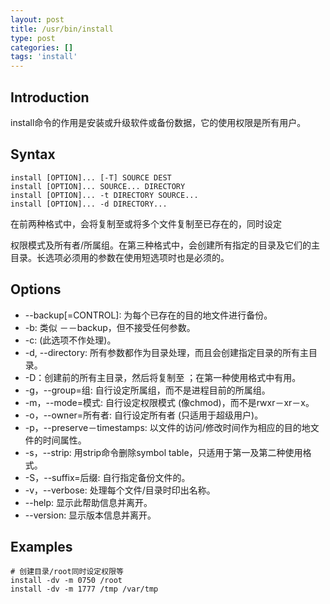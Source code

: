 ```yaml
---
layout: post
title: /usr/bin/install
type: post
categories: []
tags: 'install'
---
```


## Introduction

install命令的作用是安装或升级软件或备份数据，它的使用权限是所有用户。

## Syntax

```shell
install [OPTION]... [-T] SOURCE DEST
install [OPTION]... SOURCE... DIRECTORY
install [OPTION]... -t DIRECTORY SOURCE...
install [OPTION]... -d DIRECTORY...
```

在前两种格式中，会将复制至或将多个文件复制至已存在的，同时设定

权限模式及所有者/所属组。在第三种格式中，会创建所有指定的目录及它们的主目录。长选项必须用的参数在使用短选项时也是必须的。

<!--more-->

## Options

* --backup[=CONTROL]: 为每个已存在的目的地文件进行备份。
* -b: 类似 －－backup，但不接受任何参数。
* -c: (此选项不作处理)。
* -d, --directory: 所有参数都作为目录处理，而且会创建指定目录的所有主目录。
* -D：创建前的所有主目录，然后将复制至 ；在第一种使用格式中有用。
* -g，--group=组: 自行设定所属组，而不是进程目前的所属组。
* -m，--mode=模式: 自行设定权限模式 (像chmod)，而不是rwxr－xr－x。
* -o，--owner=所有者: 自行设定所有者 (只适用于超级用户)。
* -p，--preserve－timestamps: 以文件的访问/修改时间作为相应的目的地文件的时间属性。
* -s，--strip: 用strip命令删除symbol table，只适用于第一及第二种使用格式。
* -S，--suffix=后缀: 自行指定备份文件的。
* -v，--verbose: 处理每个文件/目录时印出名称。
* --help: 显示此帮助信息并离开。
* --version: 显示版本信息并离开。

## Examples

```shell
# 创建目录/root同时设定权限等
install -dv -m 0750 /root
install -dv -m 1777 /tmp /var/tmp
```
